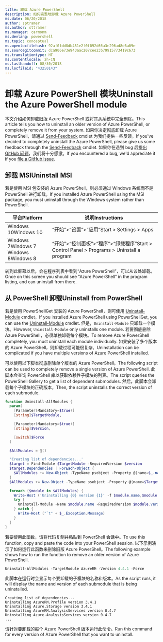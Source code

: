 ```yaml
---
title: 卸载 Azure PowerShell
description: 如何完整地卸载 Azure PowerShell
ms.date: 06/20/2018
author: sptramer
ms.author: sttramer
ms.manager: carmonm
ms.devlang: powershell
ms.topic: conceptual
ms.openlocfilehash: 92af0fdd8db451e2f0f092d66a3e296ad8d6a09e
ms.sourcegitcommit: dca906e73e943aac207cee23b79915773419c673
ms.translationtype: HT
ms.contentlocale: zh-CN
ms.lasthandoff: 08/30/2018
ms.locfileid: "43250143"
---
```

# <a name="uninstall-the-azure-powershell-module"></a><span data-ttu-id="c8856-103">卸载 Azure PowerShell 模块</span><span class="sxs-lookup"><span data-stu-id="c8856-103">Uninstall the Azure PowerShell module</span></span>

<span data-ttu-id="c8856-104">本文介绍如何卸载旧版 Azure PowerShell 或将其从系统中完全删除。</span><span class="sxs-lookup"><span data-stu-id="c8856-104">This article tells you how to uninstall an older version of Azure PowerShell, or completely remove it from your system.</span></span> <span data-ttu-id="c8856-105">如果你决定彻底卸载 Azure PowerShell，请通过 [Send-Feedback](/powershell/module/azurerm.profile/send-feedback) cmdlet 为我们提供一些反馈。</span><span class="sxs-lookup"><span data-stu-id="c8856-105">If you've decided to completely uninstall the Azure PowerShell, please give us some feedback through the [Send-Feedback](/powershell/module/azurerm.profile/send-feedback) cmdlet.</span></span>
<span data-ttu-id="c8856-106">如果你在遇到 bug 后[提出 GitHub 问题](https://github.com/azure/azure-powershell/issues)，我们将十分感激。</span><span class="sxs-lookup"><span data-stu-id="c8856-106">If you encountered a bug, we'd appreciate it if you [file a GitHub issue](https://github.com/azure/azure-powershell/issues).</span></span>

## <a name="uninstall-msi"></a><span data-ttu-id="c8856-107">卸载 MSI</span><span class="sxs-lookup"><span data-stu-id="c8856-107">Uninstall MSI</span></span>

<span data-ttu-id="c8856-108">若是使用 MSI 包安装的 Azure PowerShell，则必须通过 Windows 系统而不是 PowerShell 进行卸载。</span><span class="sxs-lookup"><span data-stu-id="c8856-108">If you installed Azure PowerShell using the MSI package, you must uninstall through the Windows system rather than PowerShell.</span></span>

| <span data-ttu-id="c8856-109">平台</span><span class="sxs-lookup"><span data-stu-id="c8856-109">Platform</span></span> | <span data-ttu-id="c8856-110">说明</span><span class="sxs-lookup"><span data-stu-id="c8856-110">Instructions</span></span> |
|----------|--------------|
| <span data-ttu-id="c8856-111">Windows 10</span><span class="sxs-lookup"><span data-stu-id="c8856-111">Windows 10</span></span> | <span data-ttu-id="c8856-112">“开始”>“设置”>“应用”</span><span class="sxs-lookup"><span data-stu-id="c8856-112">Start > Settings > Apps</span></span> |
| <span data-ttu-id="c8856-113">Windows 7</span><span class="sxs-lookup"><span data-stu-id="c8856-113">Windows 7</span></span> </br><span data-ttu-id="c8856-114">Windows 8</span><span class="sxs-lookup"><span data-stu-id="c8856-114">Windows 8</span></span> | <span data-ttu-id="c8856-115">“开始”>“控制面板”>“程序”>“卸载程序”</span><span class="sxs-lookup"><span data-stu-id="c8856-115">Start > Control Panel > Programs > Uninstall a program</span></span> |

<span data-ttu-id="c8856-116">转到此屏幕以后，会在程序列表中看到“Azure PowerShell”，可以从该处卸载。</span><span class="sxs-lookup"><span data-stu-id="c8856-116">Once on this screen you should see "Azure PowerShell" in the program listing, and can uninstall from there.</span></span>

## <a name="uninstall-from-powershell"></a><span data-ttu-id="c8856-117">从 PowerShell 卸载</span><span class="sxs-lookup"><span data-stu-id="c8856-117">Uninstall from PowerShell</span></span>

<span data-ttu-id="c8856-118">若是使用 PowerShellGet 安装的 Azure PowerShell，则可使用 [Uninstall-Module](/powershell/module/powershellget/uninstall-module) cmdlet。</span><span class="sxs-lookup"><span data-stu-id="c8856-118">If you installed Azure PowerShell using PowerShellGet, you can use the [Uninstall-Module](/powershell/module/powershellget/uninstall-module) cmdlet.</span></span> <span data-ttu-id="c8856-119">但是，`Uninstall-Module` 只卸载一个模块。</span><span class="sxs-lookup"><span data-stu-id="c8856-119">However, `Uninstall-Module` only uninstalls one module.</span></span> <span data-ttu-id="c8856-120">若要彻底删除 Azure PowerShell，必须单独卸载每个模块。</span><span class="sxs-lookup"><span data-stu-id="c8856-120">To remove Azure PowerShell completely, you must uninstall each module individually.</span></span> <span data-ttu-id="c8856-121">如果安装了多个版本的 Azure PowerShell，则卸载过程可能很复杂。</span><span class="sxs-lookup"><span data-stu-id="c8856-121">Uninstallation can be complicated if you have multiple versions of Azure PowerShell installed.</span></span>

<span data-ttu-id="c8856-122">可以使用以下脚本彻底删除单个版本的 Azure PowerShell。</span><span class="sxs-lookup"><span data-stu-id="c8856-122">The following script can be used to completely remove a single version of Azure PowerShell.</span></span> <span data-ttu-id="c8856-123">此脚本会查询 PowerShell 库以获取依赖性子模块的列表。</span><span class="sxs-lookup"><span data-stu-id="c8856-123">The script queries the PowerShell Gallery to get a list of dependent submodules.</span></span> <span data-ttu-id="c8856-124">然后，此脚本会卸载每个子模块的正确版本。</span><span class="sxs-lookup"><span data-stu-id="c8856-124">Then, the script uninstalls the correct version of each submodule.</span></span>

```powershell
function Uninstall-AllModules {
  param(
    [Parameter(Mandatory=$true)]
    [string]$TargetModule,

    [Parameter(Mandatory=$true)]
    [string]$Version,

    [switch]$Force
  )

  $AllModules = @()

  'Creating list of dependencies...'
  $target = Find-Module $TargetModule -RequiredVersion $version
  $target.Dependencies | ForEach-Object {
    $AllModules += New-Object -TypeName psobject -Property @{name=$_.name; version=$_.requiredversion}
  }
  $AllModules += New-Object -TypeName psobject -Property @{name=$TargetModule; version=$Version}

  foreach ($module in $AllModules) {
    Write-Host ('Uninstalling {0} version {1}' -f $module.name,$module.version)
    try {
      Uninstall-Module -Name $module.name -RequiredVersion $module.version -Force:$Force -ErrorAction Stop
    } catch {
      Write-Host ("`t" + $_.Exception.Message)
    }
  }
}
```

<span data-ttu-id="c8856-125">若要使用此函数，请将代码复制并粘贴到 PowerShell 会话中。</span><span class="sxs-lookup"><span data-stu-id="c8856-125">To use this function, copy and paste the code into your PowerShell session.</span></span> <span data-ttu-id="c8856-126">以下示例演示了如何运行此函数来删除旧版 Azure PowerShell。</span><span class="sxs-lookup"><span data-stu-id="c8856-126">The following example shows how to run the function to remove an older version of Azure PowerShell.</span></span>

```powershell
Uninstall-AllModules -TargetModule AzureRM -Version 4.4.1 -Force
```

<span data-ttu-id="c8856-127">此脚本在运行时会显示每个要卸载的子模块的名称和版本。</span><span class="sxs-lookup"><span data-stu-id="c8856-127">As the script runs, it will display the name and version of each submodule that is being uninstalled.</span></span>

```output
Creating list of dependencies...
Uninstalling AzureRM.Profile version 3.4.1
Uninstalling Azure.Storage version 3.4.1
Uninstalling AzureRM.AnalysisServices version 0.4.7
Uninstalling Azure.AnalysisServices version 0.4.7
...
```

<span data-ttu-id="c8856-128">请针对要卸载的每个 Azure PowerShell 版本运行此命令。</span><span class="sxs-lookup"><span data-stu-id="c8856-128">Run this command for every version of Azure PowerShell that you want to uninstall.</span></span>

